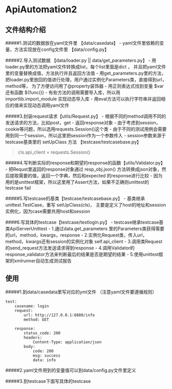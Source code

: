 # ApiAutomation2

## 文件结构介绍

#####1.测试的数据放在yaml文件里 【data/casedata】
    - yaml文件里依赖的变量，方法实现放在config文件里 【data/config.py】

#####2.导入测试数据 【data/loader.py || data/get_parameters.py】
    - 用loader.py里的方法把yaml文件转换成list，每个list里面是dict ， 并且把yaml文件里的变量替换成值，方法执行并且返回方法值
    - 用get_parameters.py里的方法，把loader.py里放回的值进行处理，用户通过实例化Parameters类，直接得到url，method等， 为了方便访问用了@property装饰器
    - 用正则表达式找到变量 $var 还有函数 ${func()}
    - 有些方法的调用需要导入库，所以用importlib.import_module 实现动态导入库
    - 用eval方法可以执行字符串并返回相应的值来实现动态调用yaml文件
    
#####3.封装request请求【utils/Request.py】
    - 根据不同的method调用不同的发送请求的方法，比如post，get
    - 返回response对象
    - 由于考虑到session，cookie等问题，所以选用requests.Session()这个类
        - 由于不同的测试用例会需要用到同一个session，所以这里把session作为一个参数传入
        - session参数来源于testcase基类里的 setUpClass 方法 【testcase/testcasebase.py】
  > cls.api_client = requests.Session()

#####4.写判断实际的response和期望的response的函数【utils/Validator.py】
    - 把Requst里返回的response对象通过 resp_obj.json() 方法转换成json对象，然后提取需要的值，返回一个字典，然后和expected 的response进行比较
    - 因为用的是unittest框架，所以这里用了Assert方法，如果不正确则unittest的testcase fail

#####5.写testcase的基类【testcase/testcasebase.py】
    - 基类继承unittest.TestCase，重写 setUpClass(cls)， 主要是定义了host的地址和session实例化，因为case需要共用host和session

####6.写具体的testcase【testcase/testlogin.py】
    - testcase继承testcase基类ApiServerUnittest
    - 1.通过data.get_parameters 里的Parameters类获得需要的url，method，kwargs，response
    - 2.实例化Request类，传入url，method，kwargs还有session的实例化对象 self.api_client
    - 3.调用类Request的send_request方法发送请求得到response
    - 4.调用Validator的response_validator方法来判断最后的结果是否是期望的结果
    - 5.使用unittest框架的xmlrunner自动生成测试报告


## 使用

#####1.到data/casedata里写对应的yml文件 （注意yaml文件要遵循规则）
>
    test:
        casename: login
        request:
            url: http://127.0.0.1:8880/info
            method: GET

        response:
            status_code: 200
            headers:
                Content-Type: application/json
            body:
                code: 200
                msg: success
                data: info



#####2.yaml文件用到的变量值可以到data/config.py文件里定义

#####3.到testcase下面写具体的testcase